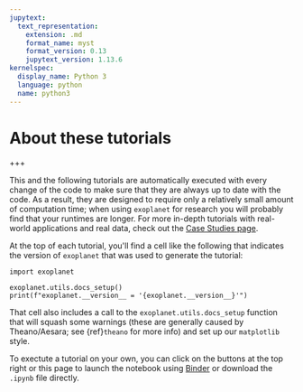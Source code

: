 ```yaml
---
jupytext:
  text_representation:
    extension: .md
    format_name: myst
    format_version: 0.13
    jupytext_version: 1.13.6
kernelspec:
  display_name: Python 3
  language: python
  name: python3
---
```


# About these tutorials

+++

This and the following tutorials are automatically executed with every change of the code to make sure that they are always up to date with the code.
As a result, they are designed to require only a relatively small amount of computation time; when using `exoplanet` for research you will probably find that your runtimes are longer.
For more in-depth tutorials with real-world applications and real data, check out the [Case Studies page](https://gallery.exoplanet.codes).

At the top of each tutorial, you'll find a cell like the following that indicates the version of `exoplanet` that was used to generate the tutorial:

```{code-cell}
import exoplanet

exoplanet.utils.docs_setup()
print(f"exoplanet.__version__ = '{exoplanet.__version__}'")
```

That cell also includes a call to the `exoplanet.utils.docs_setup` function that will squash some warnings (these are generally caused by Theano/Aesara; see {ref}`theano` for more info) and set up our `matplotlib` style.

To exectute a tutorial on your own, you can click on the buttons at the top right or this page to launch the notebook using [Binder](https://mybinder.org) or download the `.ipynb` file directly.

```{code-cell}

```
